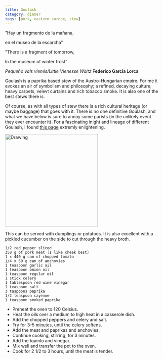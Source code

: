 ```yaml
---
title: Goulash
category: dinner
tags: [pork, eastern_europe, stew]
---
```


"Hay un fragmento de la mañana,

en el museo de la escarcha"

"There is a fragment of  tomorrow,

In the museum of winter frost"

*Pequeño vals vienés/Little Vienesse Waltz* **Federico Garcia Lorca**

Goulash is a paprika based stew of the Austro-Hungarian empire. For me it evokes an air of symbolism and philosophy; a refined, decaying culture; heavy carpets, velevt curtains and rich tobacco smoke. It is also one of the best stews there is. 




Of course, as with all types of stew there is a rich cultural heritage (or maybe baggage) that goes with it. There is no one definitive Goulash, and what we have below is sure to annoy some purists (in the unlikely event they ever encounter it). For a fascinating inight and lineage of different Goulash, I found [this page](http://www.cooksinfo.com/goulash) extremly enlightening.

<img src="http://fodblog.github.io/assets/pictures/goulash.jpg" alt="Drawing" style="width: 300px;"/>

This can be served with dumplings or potatoes. It is also excellent with a pickled cucumber on the side to cut through the heavy broth.

	1/2 red pepper sliced
	350 g of pork meat (I like cheek best)
	1 x 440 g can of chopped tomato
	1/4 x 50 g can of anchovies
	1 teaspoon garlic oil
	1 teaspoon onion oil
	1 teaspoon regular oil
	1 stick celery
	1 tablespoon red wine vinegar
	1 teaspoon salt
	3 taspoons paprika
	1/2 teaspoon cayenne
	1 teaspoon smoked paprika
	
	
* Preheat the oven to 120 Celsius.
* Heat the oils over a medium to high heat in a casserole dish.
* Add the chopped peppers and celery and salt.
* Fry for 3-5 minutes, until the celery softens.
* Add the meat and paprikas and anchovies.
* Continue cooking, stirring, for 3 minutes.
* Add the toamto and vinegar.
* Mix well and transfer the pot to the oven.
* Cook for 2 1/2 to 3 hours, until the meat is tender.